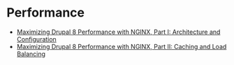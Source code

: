 
# Performance

* [Maximizing Drupal 8 Performance with NGINX, Part I: Architecture and Configuration](https://www.nginx.com/blog/maximizing-drupal-8-performance-nginx-part-planning-configuring/?utm_source=maximizing-drupal-8-performance-nginx-part-ii-caching-load-balancing&utm_medium=blog)
* [Maximizing Drupal 8 Performance with NGINX, Part II: Caching and Load Balancing](https://www.nginx.com/blog/maximizing-drupal-8-performance-nginx-part-ii-caching-load-balancing/)
